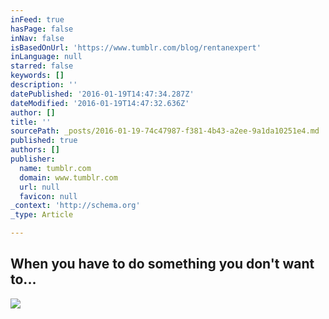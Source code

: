 ```yaml
---
inFeed: true
hasPage: false
inNav: false
isBasedOnUrl: 'https://www.tumblr.com/blog/rentanexpert'
inLanguage: null
starred: false
keywords: []
description: ''
datePublished: '2016-01-19T14:47:34.287Z'
dateModified: '2016-01-19T14:47:32.636Z'
author: []
title: ''
sourcePath: _posts/2016-01-19-74c47987-f381-4b43-a2ee-9a1da10251e4.md
published: true
authors: []
publisher:
  name: tumblr.com
  domain: www.tumblr.com
  url: null
  favicon: null
_context: 'http://schema.org'
_type: Article

---
```

## **When you have to do something you don't want to...**
![](https://45.media.tumblr.com/f22d232df013f69f4b8e51cc3783df18/tumblr_np45yyGlaf1ql98qjo1_500.gif)